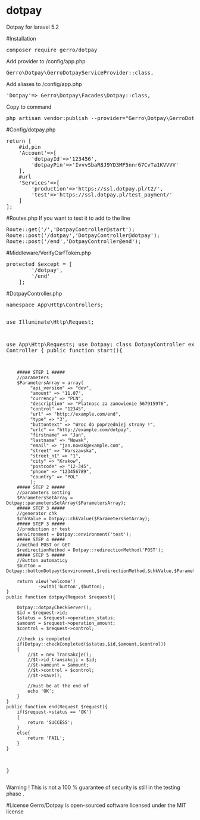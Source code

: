 # dotpay

Dotpay for laravel 5.2

#Installation
<div class="highlight highlight-source-shell"><pre>composer require gerro/dotpay</pre></div>

Add provider to /config/app.php
<div class="highlight highlight-source-shell"><pre>Gerro\Dotpay\GerroDotpayServiceProvider::class,</pre></div>

Add aliases to /config/app.php
<div class="highlight highlight-source-shell"><pre>'Dotpay'=> Gerro\Dotpay\Facades\Dotpay::class,</pre></div>

Copy to command
<div class="highlight highlight-source-shell"><pre>php artisan vendor:publish --provider="Gerro\Dotpay\GerroDotpayServiceProvider"</pre></div>

#Config/dotpay.php
<div class="highlight highlight-source-shell">
<pre>
return [
	#id,pin
	'Account'=>[
		'dotpayId'=>'123456',
		'dotpayPin'=>'IvvvSbaR8J9YD3MF5nnr67CvTa1KVVVV'
	],
	#url
	'Services'=>[
		'production'=>'https://ssl.dotpay.pl/t2/',
		'test'=>'https://ssl.dotpay.pl/test_payment/'
	]
];
</pre>
</div>

#Routes.php
If you want to test it to add to the line
<div class="highlight highlight-source-shell">
<pre>Route::get('/','DotpayController@start');
Route::post('/dotpay','DotpayController@dotpay');
Route::post('/end','DotpayController@end');</pre>
</div>

#Middleware/VerifyCsrfToken.php
<div class="highlight highlight-source-shell">
<pre>
protected $except = [
        '/dotpay',
        '/end'
    ];
</pre>
</div>

#DotpayController.php
<div class="highlight highlight-source-shell">
<pre>
namespace App\Http\Controllers;

use Illuminate\Http\Request;

use App\Http\Requests;
use Dotpay;
class DotpayController extends Controller
{
    public function start(){

        ##### STEP 1 #####
        //parameters
        $ParametersArray = array(
             "api_version" => "dev",
             "amount" => "11.07",
             "currency" => "PLN",
             "description" => "Platnosc za zamowienie 567915976",
             "control" => "12345",
             "url" => "http://example.com/end",
             "type" => "3",
             "buttontext" => "Wroc do poprzedniej strony !",
             "urlc" => "http://example.com/dotpay",
             "firstname" => "Jan",
             "lastname" => "Nowak",
             "email" => "jan.nowak@example.com",
             "street" => "Warszawska",
             "street_n1" => "1",
             "city" => "Krakow",
             "postcode" => "12-345",
             "phone" => "123456789",
             "country" => "POL"
             );
        ##### STEP 2 #####
        //parameters setting
        $ParametersSetArray = Dotpay::parametersSetArray($ParametersArray);
        ##### STEP 3 #####
        //generator chk
        $chkValue = Dotpay::chkValue($ParametersSetArray);
        ##### STEP 3 #####
        //production or test
        $environment = Dotpay::environment('test');
        ##### STEP 4 #####
        //method POST or GET
        $redirectionMethod = Dotpay::redirectionMethod('POST');
        ##### STEP 5 #####  
        //Button automaticy
        $button = Dotpay::buttonDotpay($environment,$redirectionMethod,$chkValue,$ParametersSetArray);

    	return view('welcome')
                ->with('button',$button);
    }
    public function dotpay(Request $request){
        
        Dotpay::dotpayCheckServer();
        $id = $request->id;
        $status = $request->operation_status;
        $amount = $request->operation_amount;
        $control = $request->control;

        //check is completed
        if(Dotpay::checkCompleted($status,$id,$amount,$control))
        {
            //$t = new Transakcje();
            //$t->id_transakcji = $id;
            //$t->amount = $amount;
            //$t->control = $control;
            //$t->save();
            
            //must be at the end of
            echo 'OK';
        }
    }
    public function end(Request $request){
    	if($request->status == 'OK')
    	{
    		return 'SUCCESS';
    	}
    	else{
    		return 'FAIL';
    	}
    }

}
</pre>
</div>

Warning ! This is not a 100 % guarantee of security is still in the testing phase .


#License
Gerro/Dotpay is open-sourced software licensed under the MIT license

